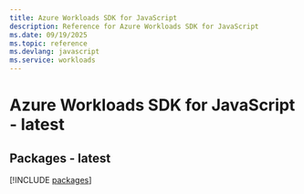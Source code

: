 ```yaml
---
title: Azure Workloads SDK for JavaScript
description: Reference for Azure Workloads SDK for JavaScript
ms.date: 09/19/2025
ms.topic: reference
ms.devlang: javascript
ms.service: workloads
---
```

# Azure Workloads SDK for JavaScript - latest
## Packages - latest
[!INCLUDE [packages](workloads-index.md)]
